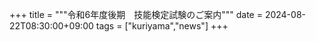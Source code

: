 +++
title = """令和6年度後期　技能検定試験のご案内"""
date = 2024-08-22T08:30:00+09:00
tags = ["kuriyama","news"]
+++


